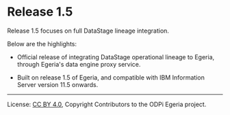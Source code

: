 <!-- SPDX-License-Identifier: CC-BY-4.0 -->
<!-- Copyright Contributors to the ODPi Egeria project. -->

# Release 1.5

Release 1.5 focuses on full DataStage lineage integration.

Below are the highlights:

- Official release of integrating DataStage operational lineage to Egeria,
    through Egeria's data engine proxy service.

- Built on release 1.5 of Egeria, and compatible with IBM Information Server
    version 11.5 onwards.

----
License: [CC BY 4.0](https://creativecommons.org/licenses/by/4.0/),
Copyright Contributors to the ODPi Egeria project.